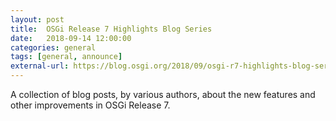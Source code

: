 ```yaml
---
layout: post
title:  OSGi Release 7 Highlights Blog Series
date:   2018-09-14 12:00:00
categories: general
tags: [general, announce]
external-url: https://blog.osgi.org/2018/09/osgi-r7-highlights-blog-series.html
---
```


A collection of blog posts, by various authors, about the new features and other improvements in OSGi Release 7.